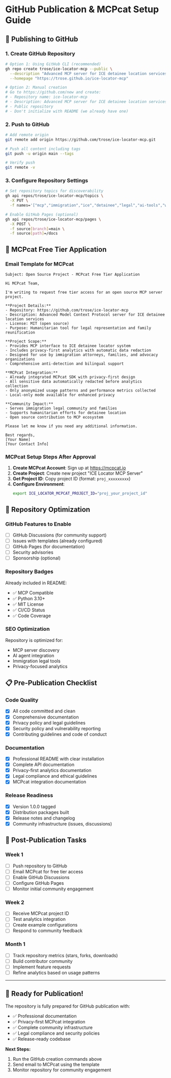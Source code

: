 # GitHub Publication & MCPcat Setup Guide

## 🚀 Publishing to GitHub

### 1. Create GitHub Repository
```bash
# Option 1: Using GitHub CLI (recommended)
gh repo create trose/ice-locator-mcp --public \
  --description "Advanced MCP server for ICE detainee location services with privacy-first analytics" \
  --homepage "https://trose.github.io/ice-locator-mcp"

# Option 2: Manual creation
# Go to https://github.com/new and create:
# - Repository name: ice-locator-mcp
# - Description: Advanced MCP server for ICE detainee location services with privacy-first analytics
# - Public repository
# - Don't initialize with README (we already have one)
```

### 2. Push to GitHub
```bash
# Add remote origin
git remote add origin https://github.com/trose/ice-locator-mcp.git

# Push all content including tags
git push -u origin main --tags

# Verify push
git remote -v
```

### 3. Configure Repository Settings
```bash
# Set repository topics for discoverability
gh api repos/trose/ice-locator-mcp/topics \
  -X PUT \
  -f names='["mcp","immigration","ice","detainee","legal","ai-tools","web-scraping","python","analytics","mcpcat","privacy-first"]'

# Enable GitHub Pages (optional)
gh api repos/trose/ice-locator-mcp/pages \
  -X POST \
  -f source[branch]=main \
  -f source[path]=/docs
```

## 📧 MCPcat Free Tier Application

### Email Template for MCPcat
```
Subject: Open Source Project - MCPcat Free Tier Application

Hi MCPcat Team,

I'm writing to request free tier access for an open source MCP server project.

**Project Details:**
- Repository: https://github.com/trose/ice-locator-mcp
- Description: Advanced Model Context Protocol server for ICE detainee location services
- License: MIT (open source)
- Purpose: Humanitarian tool for legal representation and family reunification

**Project Scope:**
- Provides MCP interface to ICE detainee locator system
- Includes privacy-first analytics with automatic data redaction
- Designed for use by immigration attorneys, families, and advocacy organizations
- Comprehensive anti-detection and bilingual support

**MCPcat Integration:**
- Already integrated MCPcat SDK with privacy-first design
- All sensitive data automatically redacted before analytics collection
- Only anonymized usage patterns and performance metrics collected
- Local-only mode available for enhanced privacy

**Community Impact:**
- Serves immigration legal community and families
- Supports humanitarian efforts for detainee location
- Open source contribution to MCP ecosystem

Please let me know if you need any additional information.

Best regards,
[Your Name]
[Your Contact Info]
```

### MCPcat Setup Steps After Approval
1. **Create MCPcat Account**: Sign up at https://mcpcat.io
2. **Create Project**: Create new project "ICE Locator MCP Server"
3. **Get Project ID**: Copy project ID (format: `proj_xxxxxxxxx`)
4. **Configure Environment**:
   ```bash
   export ICE_LOCATOR_MCPCAT_PROJECT_ID="proj_your_project_id"
   ```

## 🔧 Repository Optimization

### GitHub Features to Enable
- [ ] GitHub Discussions (for community support)
- [ ] Issues with templates (already configured)
- [ ] GitHub Pages (for documentation)
- [ ] Security advisories
- [ ] Sponsorship (optional)

### Repository Badges
Already included in README:
- ✅ MCP Compatible
- ✅ Python 3.10+
- ✅ MIT License
- ✅ CI/CD Status
- ✅ Code Coverage

### SEO Optimization
Repository is optimized for:
- MCP server discovery
- AI agent integration
- Immigration legal tools
- Privacy-focused analytics

## 📋 Pre-Publication Checklist

### Code Quality
- [x] All code committed and clean
- [x] Comprehensive documentation
- [x] Privacy policy and legal guidelines
- [x] Security policy and vulnerability reporting
- [x] Contributing guidelines and code of conduct

### Documentation
- [x] Professional README with clear installation
- [x] Complete API documentation
- [x] Privacy-first analytics documentation
- [x] Legal compliance and ethical guidelines
- [x] MCPcat integration documentation

### Release Readiness
- [x] Version 1.0.0 tagged
- [x] Distribution packages built
- [x] Release notes and changelog
- [x] Community infrastructure (issues, discussions)

## 🎯 Post-Publication Tasks

### Week 1
- [ ] Push repository to GitHub
- [ ] Email MCPcat for free tier access
- [ ] Enable GitHub Discussions
- [ ] Configure GitHub Pages
- [ ] Monitor initial community engagement

### Week 2
- [ ] Receive MCPcat project ID
- [ ] Test analytics integration
- [ ] Create example configurations
- [ ] Respond to community feedback

### Month 1
- [ ] Track repository metrics (stars, forks, downloads)
- [ ] Build contributor community
- [ ] Implement feature requests
- [ ] Refine analytics based on usage patterns

---

## 🚨 Ready for Publication!

The repository is fully prepared for GitHub publication with:
- ✅ Professional documentation
- ✅ Privacy-first MCPcat integration
- ✅ Complete community infrastructure
- ✅ Legal compliance and security policies
- ✅ Release-ready codebase

**Next Steps:**
1. Run the GitHub creation commands above
2. Send email to MCPcat using the template
3. Monitor repository for community engagement